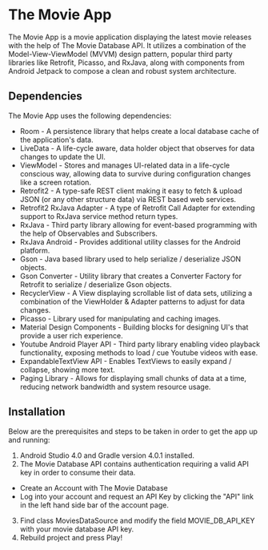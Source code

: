 # The Movie App

The Movie App is a movie application displaying the latest movie releases with the help of The Movie Database API.
It utilizes a combination of the Model-View-ViewModel (MVVM) design pattern, 
popular third party libraries like Retrofit, Picasso, and RxJava, 
along with components from Android Jetpack to compose a clean and robust system architecture.

## Dependencies

The Movie App uses the following dependencies:

* Room - A persistence library that helps create a local database cache of the application's data.
* LiveData - A life-cycle aware, data holder object that observes for data changes to update the UI.
* ViewModel - Stores and manages UI-related data in a life-cycle conscious way, allowing data to survive during 
 configuration changes like a screen rotation.
* Retrofit2 - A type-safe REST client making it easy to fetch & upload JSON (or any other structure data) via REST based web services.
* Retrofit2 RxJava Adapter - A type of Retrofit Call Adapter for extending support to RxJava service method return types.
* RxJava - Third party library allowing for event-based programming with the help of Observables and Subscribers.
* RxJava Android - Provides additional utility classes for the Android platform.
* Gson - Java based library used to help serialize / deserialize JSON objects.
* Gson Converter - Utility library that creates a Converter Factory for Retrofit to serialize / deserialize Gson objects.
* RecyclerView - A View displaying scrollable list of data sets, utilizing a combination of the ViewHolder & Adapter patterns to adjust for data changes.
* Picasso - Library used for manipulating and caching images.
* Material Design Components - Building blocks for designing UI's that provide a user rich experience.
* Youtube Android Player API - Third party library enabling video playback functionality, exposing methods to load / cue Youtube videos with ease.
* ExpandableTextView API - Enables TextViews to easily expand / collapse, showing more text.
* Paging Library - Allows for displaying small chunks of data at a time, reducing network bandwidth and system resource usage.

## Installation

Below are the prerequisites and steps to be taken in order to get the app up and running:

1. Android Studio 4.0 and Gradle version 4.0.1 installed.
2. The Movie Database API contains authentication requiring a valid API key in order to consume their data.
  - Create an Account with The Movie Database
  - Log into your account and request an API Key by clicking the "API" link in the left hand side bar of the account page.
  
3. Find class MoviesDataSource and modify the field MOVIE_DB_API_KEY with your movie database API key.
4. Rebuild project and press Play!